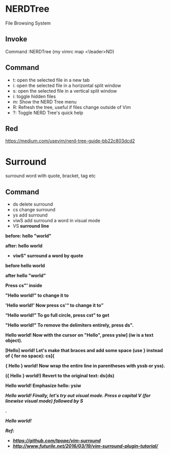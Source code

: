 # NERDTree
File Browsing System
## Invoke
Command :NERDTree  (my vimrc map <\leader>ND)
## Command 
* t: open the selected file in a new tab
* i: open the selected file in a horizontal split window
* s: open the selected file in a vertical split window
* i: toggle hidden files
* m: Show the NERD Tree menu
* R: Refresh the tree, useful if files change outside of Vim
* ?: Toggle NERD Tree's quick help
## Red
https://medium.com/usevim/nerd-tree-guide-bb22c803dcd2

# Surround
surround word with quote, bracket, tag etc
## Command
* ds delete surround
* cs change surround
* ys add surround
* viwS add surround a word in visual mode
* VS<strong> surround line

before:
hello "world"

after:
<strong>
hello world
</strong>

* viwS" surround a word by quote

before
hello world

after 
hello "world"

Press cs"' inside

"Hello world!"
to change it to

'Hello world!'
Now press cs'<q> to change it to

<q>Hello world!</q>
To go full circle, press cst" to get

"Hello world!"
To remove the delimiters entirely, press ds".

Hello world!
Now with the cursor on "Hello", press ysiw] (iw is a text object).

[Hello] world!
Let's make that braces and add some space (use } instead of { for no space): cs]{

{ Hello } world!
Now wrap the entire line in parentheses with yssb or yss).

({ Hello } world!)
Revert to the original text: ds{ds)

Hello world!
Emphasize hello: ysiw<em>

<em>Hello</em> world!
Finally, let's try out visual mode. Press a capital V (for linewise visual mode) followed by S<p class="important">.

<p class="important">
  <em>Hello</em> world!
</p>

Ref:
* https://github.com/tpope/vim-surround
* http://www.futurile.net/2016/03/19/vim-surround-plugin-tutorial/
